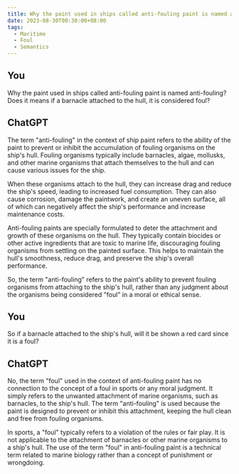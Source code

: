 ```yaml
---
title: Why the paint used in ships called anti-fouling paint is named anti-fouling?
date: 2023-08-30T00:30:00+08:00
tags:
  - Maritime
  - Foul
  - Semantics
---
```

## You
Why the paint used in ships called anti-fouling paint is named anti-fouling? Does it means if a barnacle attached to the hull, it is considered foul?

## ChatGPT
The term "anti-fouling" in the context of ship paint refers to the ability of the paint to prevent or inhibit the accumulation of fouling organisms on the ship's hull. Fouling organisms typically include barnacles, algae, mollusks, and other marine organisms that attach themselves to the hull and can cause various issues for the ship.

When these organisms attach to the hull, they can increase drag and reduce the ship's speed, leading to increased fuel consumption. They can also cause corrosion, damage the paintwork, and create an uneven surface, all of which can negatively affect the ship's performance and increase maintenance costs.

Anti-fouling paints are specially formulated to deter the attachment and growth of these organisms on the hull. They typically contain biocides or other active ingredients that are toxic to marine life, discouraging fouling organisms from settling on the painted surface. This helps to maintain the hull's smoothness, reduce drag, and preserve the ship's overall performance.

So, the term "anti-fouling" refers to the paint's ability to prevent fouling organisms from attaching to the ship's hull, rather than any judgment about the organisms being considered "foul" in a moral or ethical sense.

## You
So if a barnacle attached to the ship's hull, will it be shown a red card since it is a foul?

## ChatGPT
No, the term "foul" used in the context of anti-fouling paint has no connection to the concept of a foul in sports or any moral judgment. It simply refers to the unwanted attachment of marine organisms, such as barnacles, to the ship's hull. The term "anti-fouling" is used because the paint is designed to prevent or inhibit this attachment, keeping the hull clean and free from fouling organisms.

In sports, a "foul" typically refers to a violation of the rules or fair play. It is not applicable to the attachment of barnacles or other marine organisms to a ship's hull. The use of the term "foul" in anti-fouling paint is a technical term related to marine biology rather than a concept of punishment or wrongdoing.